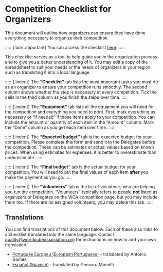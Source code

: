 # Competition Checklist for Organizers

This document will outline how organizers can ensure they have done everything necessary to organize their competition.

::::: {.box .important} You can access the checklist [here](https://docs.google.com/spreadsheets/d/1i5QStai9sJSrST2EUPBNwfejI0QeW3ojDJ9Ok-GpFCY). :::::

This checklist serves as a tool to help guide you in the organization process and to give you a better understanding of it. You may edit a copy of the spreadsheet to suit your needs or the needs of organizers in your region, such as translating it into a local language.

::::: {.indent} The **“Checklist”** tab lists the most important tasks you must do as an organizer to ensure your competition runs smoothly. The second column shows whether the step is necessary at every competition. Tick the cells in the third column as you finish the steps over time. :::::

::::: {.indent} The **“Equipment”** tab lists all the equipment you will need for the competition and everything you need to print. First, mark everything as necessary or “If needed” if those items apply to your competition. You can include the amount or quantity of each item in the “Amount” column. Mark the “Done” column as you get each item over time. :::::

::::: {.indent} The **“Expected budget”** tab is the expected budget for your competition. Please complete this form and send it to the Delegates before the competition. These can be estimates or actual values based on known prices. When using estimates for expenses, it is better to overestimate than underestimate. :::::

::::: {.indent} The **“Final budget”** tab is the actual budget for your competition. You will need to put the final values of each item **after** you make the payment as you go. :::::

::::: {.indent} The **“Volunteers”** tab is the list of volunteers who are helping you run the competition. “Volunteers” typically refers to people **not** listed as organizers or Delegates on the WCA competition page, but you may include them too. If there are no assigned volunteers, you may delete this tab. :::::

<div class="spacer"></div>

## Translations

You can find translations of this document below. Each of these also links to a checklist translated into the same language. Contact [quality@worldcubeassociation.org](mailto:quality@worldcubeassociation.org) for instructions on how to add your own translation.

- [Português Europeu (European Portuguese)](wcadoc{edudoc/organizer-guidelines/pt/checklist.pdf}) - translated by António Gomes
- [Español (Spanish)](wcadoc{edudoc/organizer-guidelines/es/checklist.pdf}) - translated by Gennaro Monetti
